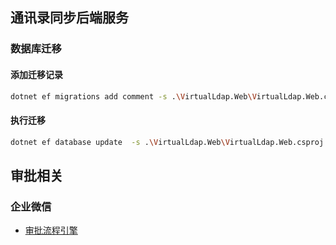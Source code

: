 ## 通讯录同步后端服务
                              
### 数据库迁移
#### 添加迁移记录
``` bash
dotnet ef migrations add comment -s .\VirtualLdap.Web\VirtualLdap.Web.csproj -p .\VirtualLdap.EntityFrameworkCore\VirtualLdap.EntityFrameworkCore.csproj
```

#### 执行迁移
``` bash
dotnet ef database update  -s .\VirtualLdap.Web\VirtualLdap.Web.csproj -p .\VirtualLdap.EntityFrameworkCore\VirtualLdap.EntityFrameworkCore.csproj
```

## 审批相关
### 企业微信
- [审批流程引擎](https://developer.work.weixin.qq.com/document/path/90269)
